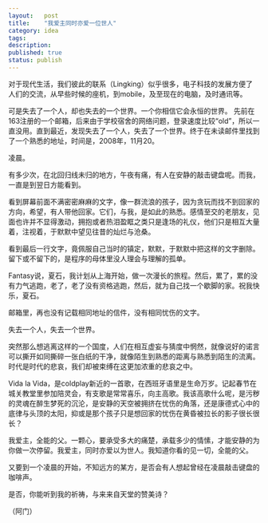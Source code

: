 ```yaml
---
layout:   post
title:    "我爱主同时亦爱一位世人"
category: idea
tags:     
description: 
published: true
status: publish
---
```


对于现代生活，我们彼此的联系（Lingking）似乎很多，电子科技的发展方便了人们的交流，从早些时候的座机，到mobile，及至现在的电脑，及时通讯等。

可是失去了一个人，却也失去的一个世界。一个你相信它会永恒的世界。
先前在163注册的一个邮箱，后来由于学校宿舍的网络问题，登录速度比较“old”，所以一直没用。直到最近，发现失去了一个人，失去了一个世界。终于在未读邮件里找到了一个熟悉的地址，时间是，2008年，11月20。

凌晨。

有多少次，在北回归线未归的地方，午夜有痛，有人在安静的敲击键盘呢。而我，一直是到翌日方能看到。

看到屏幕前面不满密密麻麻的文字，像一群流浪的孩子，因为贪玩而找不到回家的方向，希望，有人带他回家。它们，与我，是如此的熟悉。感情至交的老朋友，见面也许并不显得激动，拥抱或者热泪盈眶之类只是逢场的礼仪，他们只是相互大量着，注视着，于默默中望见往昔的灿烂与沧桑。

看到最后一行文字，竟佩服自己当时的镇定，默默，于默默中把这样的文字删除。留下或不留下的，是程序的母体里没人理会与理解的孤单。

Fantasy说，夏石，我计划从上海开始，做一次漫长的旅程。然后，累了，累的没有力气逃跑，老了，老了没有资格逃跑，然后，就为自己找一个歇脚的家。祝我快乐，夏石。

邮箱里，再也没有记载相同地址的信件，没有相同忧伤的文字。

失去一个人，失去一个世界。

突然那么想逃离这样的一个国度，人们在相互虚妄与猜度中惘然，就像说好的诺言可以撕开如同撕碎一张白纸的干净，就像陌生到熟悉的距离与熟悉到陌生的流离。时代是时代的悲哀，我们却被束缚在这更加浓重的悲哀之中。

Vida la Vida，是coldplay新近的一首歌，在西班牙语里是生命万岁。记起春节在城关教堂里参加陪灵会，有支歌是常常喜乐，向主高歌。我该高歌什么呢，是污秽的灵魂在醉生梦死的沉沦，是安静的天空被拥挤在忧伤的角落，还是康德式心中的底律与头顶的太阳，抑或是那个孩子只是想回家的忧伤在黄昏被拉长的影子很长很长？

我爱主，全能的父。一颗心，要承受多大的痛楚，承载多少的情愫，才能安静的为你做一次停留。我爱主，同时亦爱以为世人。我知道你看的见一切，全能的父。

又要到一个凌晨的开始，不知远方的某方，是否会有人想起曾经在凌晨敲击键盘的咖啡声。

是否，你能听到我的祈祷，与来来自天堂的赞美诗？

（阿门）